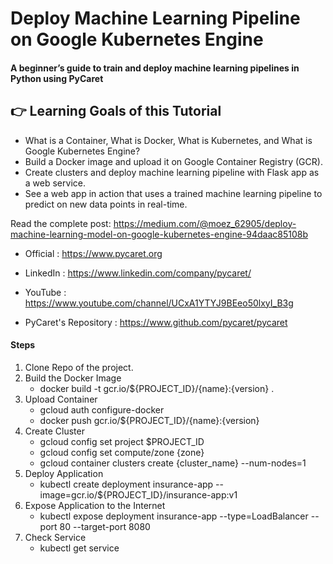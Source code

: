 # Deploy Machine Learning Pipeline on Google Kubernetes Engine
#### A beginner’s guide to train and deploy machine learning pipelines in Python using PyCaret

## 👉 Learning Goals of this Tutorial
- What is a Container, What is Docker, What is Kubernetes, and What is Google Kubernetes Engine?
- Build a Docker image and upload it on Google Container Registry (GCR).
- Create clusters and deploy machine learning pipeline with Flask app as a web service.
- See a web app in action that uses a trained machine learning pipeline to predict on new data points in real-time.

Read the complete post: https://medium.com/@moez_62905/deploy-machine-learning-model-on-google-kubernetes-engine-94daac85108b

- Official : https://www.pycaret.org

- LinkedIn : https://www.linkedin.com/company/pycaret/

- YouTube : https://www.youtube.com/channel/UCxA1YTYJ9BEeo50lxyI_B3g 

- PyCaret's Repository : https://www.github.com/pycaret/pycaret

#### Steps
1. Clone Repo of the project.
2. Build the Docker Image
   - docker build -t gcr.io/${PROJECT_ID}/{name}:{version} .
3. Upload Container
   - gcloud auth configure-docker
   - docker push gcr.io/${PROJECT_ID}/{name}:{version}
4. Create Cluster
   - gcloud config set project $PROJECT_ID 
   - gcloud config set compute/zone {zone}
   - gcloud container clusters create {cluster_name} --num-nodes=1
5. Deploy Application
   - kubectl create deployment insurance-app --image=gcr.io/${PROJECT_ID}/insurance-app:v1
5. Expose Application to the Internet
   - kubectl expose deployment insurance-app --type=LoadBalancer --port 80 --target-port 8080
7. Check Service
   - kubectl get service

